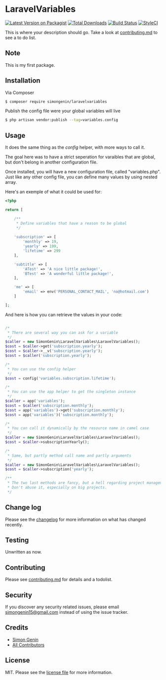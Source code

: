 # LaravelVariables

[![Latest Version on Packagist][ico-version]][link-packagist]
[![Total Downloads][ico-downloads]][link-downloads]
[![Build Status][ico-travis]][link-travis]
[![StyleCI][ico-styleci]][link-styleci]

This is where your description should go. Take a look at [contributing.md](contributing.md) to see a to do list.

## Note

This is my first package.

## Installation

Via Composer

``` bash
$ composer require simongenin/laravelvariables
```

Publish the config file were your global variables will live

```bash
$ php artisan vendor:publish --tag=variables.config
```

## Usage

It does the same thing as the *config* helper, with more ways to call it. 

The goal here was to have a strict seperation for varaibles that are global, but don't belong in another configuration file.

Once installed, you will have a new configuration file, called "variables.php". Just like any other config file, you can define many values by using nested array.

Here's an exemple of what it could be used for:

```php
<?php

return [

    /**
     * Define variables that have a reason to be global
     */
    
    'subscription' => [
        'monthly' => 19,
        'yearly' => 199,
        'lifetime' => 299
    ],

    'subtitle' => [
        'ATest' => 'A nice little package!',
        'BTest' => 'A wonderful little package!',
    ],

    'me' => [
        'email' => env('PERSONAL_CONTACT_MAIL', 'no@hotmail.com')
    ]

];
```

And here is how you can retrieve the values in your code:

```php

/*
 * There are several way you can ask for a variable
 */
$caller = new SimonGenin\LaravelVariables\LaravelVariables();
$cost = $caller->get('subscription.yearly');
$cost = $caller->__v('subscription.yearly');
$cost = $caller('subscription.yearly');

/*
 * You can use the config helper
 */
$cost = config('variables.subscription.lifetime');

/*
 * You can use the app helper to get the singleton instance
 */
$caller = app('variables');
$cost = $caller('subscription.monthly');
$cost = app('variables')->get('subscription.monthly');
$cost = app('variables')('subscription.monthly');

/*
 * You can call it dynamically by the resource name in camel case
 */
$caller = new SimonGenin\LaravelVariables\LaravelVariables();
$cost = $caller->subscriptionYearly();

/*
 * Same, but partly method call name and partly arguments
 */
$caller = new SimonGenin\LaravelVariables\LaravelVariables();
$cost = $caller->subscription('yearly');

/**
 * The two last methods are fancy, but a hell regarding project management.
 * Don't abuse it, especially on big projects.
 */

```


## Change log

Please see the [changelog](changelog.md) for more information on what has changed recently.

## Testing

Unwritten as now. 

## Contributing

Please see [contributing.md](contributing.md) for details and a todolist.

## Security

If you discover any security related issues, please email simongenin15@gmail.com instead of using the issue tracker.

## Credits

- [Simon Genin][link-author]
- [All Contributors][link-contributors]

## License

MIT. Please see the [license file](license.md) for more information.

[ico-version]: https://img.shields.io/packagist/v/simongenin/laravelvariables.svg?style=flat-square
[ico-downloads]: https://img.shields.io/packagist/dt/simongenin/laravelvariables.svg?style=flat-square
[ico-travis]: https://img.shields.io/travis/simongenin/laravelvariables/master.svg?style=flat-square
[ico-styleci]: https://styleci.io/repos/12345678/shield

[link-packagist]: https://packagist.org/packages/simongenin/laravelvariables
[link-downloads]: https://packagist.org/packages/simongenin/laravelvariables
[link-travis]: https://travis-ci.org/simongenin/laravelvariables
[link-styleci]: https://styleci.io/repos/12345678
[link-author]: https://github.com/simongenin
[link-contributors]: ../../contributors]
